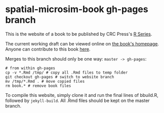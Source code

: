 spatial-microsim-book gh-pages branch
=====================

This is the website of a book to be published by CRC Press's
[R Series](http://www.crcpress.com/browse/series/crctherser).

The current working draft can be viewed online on
[the book's homepage](http://robinlovelace.net/spatial-microsim-book/).
Anyone can contribute to this book
[here](https://github.com/Robinlovelace/spatial-microsim-book).

Merges to this branch should only be one way: `master -> gh-pages`:

```
# from within gh-pages
cp -v *.Rmd /tmp/ # copy all .Rmd files to temp folder
git checkout gh-pages # switch to website branch
mv /tmp/*.Rmd . # move copied files
rm book.* # remove book files
```

To compile this website, simply clone it and run the final lines
of bbuild.R, followed by 
`jekyll-build`. All .Rmd files should be kept on the master branch.


